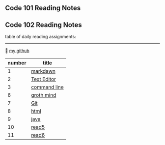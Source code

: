 ## Code 101 Reading Notes
## Code 102 Reading Notes

table of daily reading assignments:
_______________
 :eyes: [my github](https://github.com/Nemeh998)

|number | title |
|---|---|
|1 |   [markdawn](myprofile.md)|
|2 |  [Text Editor](readone.md)  |
|3 | [command line](readtow.md)   |
|6|  [groth mind](myprofile.md)  |
|7|  [Git](git.md)  |
|8|  [html](readhtml.md)  |
|9|[java](JavaScript.md)|
|10|[read5](read5.md)|
|11|[read6](read6.md)|